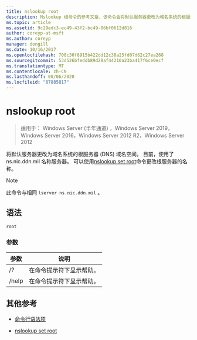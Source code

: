 ```yaml
---
title: nslookup root
description: Nslookup 根命令的参考文章，该命令会将默认服务器更改为域名系统的根服务器 (DNS) 域名空间。
ms.topic: article
ms.assetid: 9c29edc3-ec49-43f2-bc49-86bf0612d816
author: coreyp-at-msft
ms.author: coreyp
manager: dongill
ms.date: 10/16/2017
ms.openlocfilehash: 708c30f8915b422dd12c38a25fd07d62c27ea268
ms.sourcegitcommit: 53d526bfeddb89d28af44210a23ba417f6ce0ecf
ms.translationtype: MT
ms.contentlocale: zh-CN
ms.lasthandoff: 08/06/2020
ms.locfileid: "87885817"
---
```

# <a name="nslookup-root"></a>nslookup root

> 适用于： Windows Server (半年通道) ，Windows Server 2019，Windows Server 2016，Windows Server 2012 R2，Windows Server 2012

将默认服务器更改为域名系统的根服务器 (DNS) 域名空间。 目前，使用了 ns.nic.ddn.mil 名称服务器。 可以使用[nslookup set root](nslookup-set-root.md)命令更改根服务器的名称。

> [!NOTE]
> 此命令与相同 `lserver ns.nic.ddn.mil` 。

## <a name="syntax"></a>语法

```
root
```

### <a name="parameters"></a>参数

| 参数 | 说明 |
| --------- | ----------- |
| /? | 在命令提示符下显示帮助。 |
| /help | 在命令提示符下显示帮助。 |

## <a name="additional-references"></a>其他参考

- [命令行语法项](command-line-syntax-key.md)

- [nslookup set root](nslookup-set-root.md)
